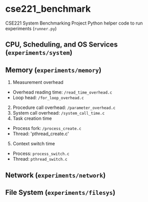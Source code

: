 cse221_benchmark
================

CSE221 System Benchmarking Project
Python helper code to run experiments (`runner.py`)


## CPU, Scheduling, and OS Services (`experiments/system`)



## Memory (`experiments/memory`)
1. Measurement overhead
  * Overhead reading time: `/read_time_overhead.c`
  * Loop head: `/for_loop_overhead.c`
2. Procedure call overhead: `/parameter_overhead.c`
3. System call overhead: `/system_call_time.c`
4. Task creation time
  * Process fork: `/process_create.c`
  * Thread: 'pthread_create.c'
5. Context switch time
  * Process: `process_switch.c`
  * Thread: `pthread_switch.c`


## Network (`experiments/network`)

## File System (`experiments/filesys`)